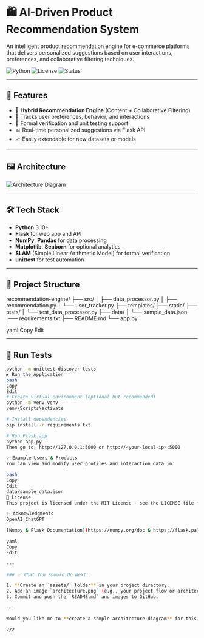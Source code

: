 # 🛍️ AI-Driven Product Recommendation System

An intelligent product recommendation engine for e-commerce platforms that delivers personalized suggestions based on user interactions, preferences, and collaborative filtering techniques.

![Python](https://img.shields.io/badge/python-3.10%2B-blue)
![License](https://img.shields.io/badge/license-MIT-green)
![Status](https://img.shields.io/badge/status-active-brightgreen)

---

## 🚀 Features

- 🧠 **Hybrid Recommendation Engine** (Content + Collaborative Filtering)
- 👤 Tracks user preferences, behavior, and interactions
- 🧪 Formal verification and unit testing support
- 📊 Real-time personalized suggestions via Flask API
- 📈 Easily extendable for new datasets or models

---

## 🖼️ Architecture

![Architecture Diagram](assets/architecture.png) <!-- Save your diagram here -->

---

## 🛠️ Tech Stack

- **Python** 3.10+
- **Flask** for web app and API
- **NumPy**, **Pandas** for data processing
- **Matplotlib**, **Seaborn** for optional analytics
- **SLAM** (Simple Linear Arithmetic Model) for formal verification
- **unittest** for test automation

---

## 📁 Project Structure

recommendation-engine/
├── src/
│ ├── data_processor.py
│ ├── recommendation.py
│ └── user_tracker.py
├── templates/
├── static/
├── tests/
│ └── test_data_processor.py
├── data/
│ └── sample_data.json
├── requirements.txt
├── README.md
└── app.py

yaml
Copy
Edit

---

## 🧪 Run Tests

```bash
python -m unittest discover tests
▶️ Run the Application
bash
Copy
Edit
# Create virtual environment (optional but recommended)
python -m venv venv
venv\Scripts\activate

# Install dependencies
pip install -r requirements.txt

# Run Flask app
python app.py
Then go to: http://127.0.0.1:5000 or http://<your-local-ip>:5000

💡 Example Users & Products
You can view and modify user profiles and interaction data in:

bash
Copy
Edit
data/sample_data.json
📝 License
This project is licensed under the MIT License - see the LICENSE file for details.

✨ Acknowledgments
OpenAI ChatGPT

[Numpy & Flask Documentation](https://numpy.org/doc & https://flask.palletsprojects.com/)

yaml
Copy
Edit

---

### ✅ What You Should Do Next:

1. **Create an `assets/` folder** in your project directory.
2. Add an image `architecture.png` (e.g., your project flow or architecture diagram).
3. Commit and push the `README.md` and images to GitHub.

---

Would you like me to **create a sample architecture diagram** for this project?

2/2









